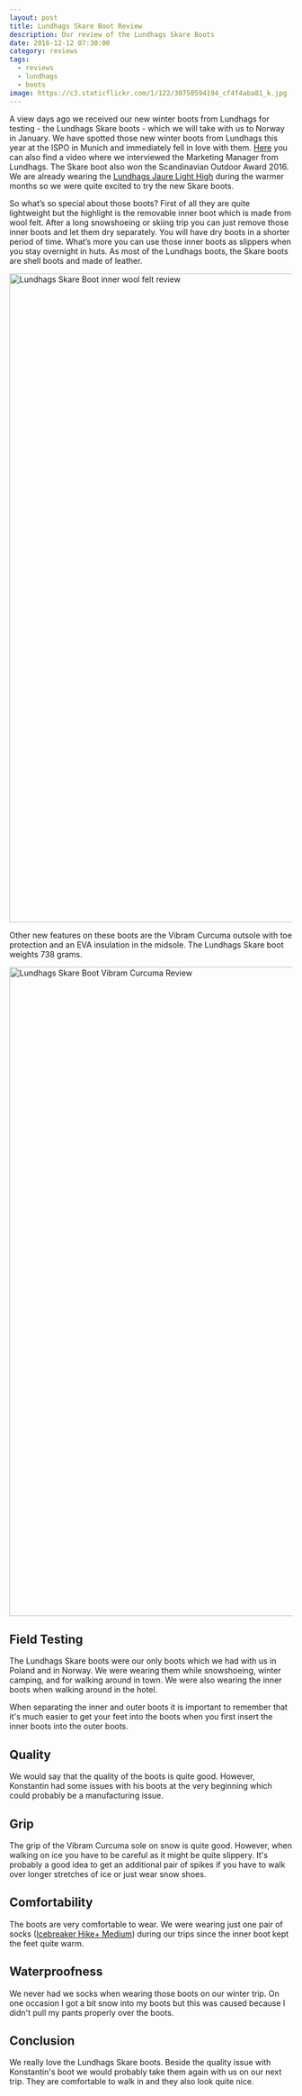 ```yaml
---
layout: post
title: Lundhags Skare Boot Review
description: Our review of the Lundhags Skare Boots
date: 2016-12-12 07:30:00
category: reviews
tags:
  - reviews
  - lundhags
  - boots
image: https://c3.staticflickr.com/1/122/30750594194_cf4f4aba81_k.jpg
---
```


A view days ago we received our new winter boots from Lundhags for testing - the Lundhags Skare boots - which we will take with us to Norway in January. We have spotted those new winter boots from Lundhags this year at the ISPO in Munich and immediately fell in love with them. [Here](https://www.youtube.com/watch?v=ZeTPbkozsqU "Lundhags Skare Boots") you can also find a video where we interviewed the Marketing Manager from Lundhags. The Skare boot also won the Scandinavian Outdoor Award 2016. We are already wearing the [Lundhags Jaure Light High](http://www.hikeventures.com/Lundhags-Jaure-Light/) during the warmer months so we were quite excited to try the new Skare boots.

<amp-img src="https://c3.staticflickr.com/1/122/30750594194_cf4f4aba81_k.jpg" width="2048" height="1152" alt="Lundhags Skare Boot Review" layout="responsive"></amp-img>

<!--more-->

So what’s so special about those boots? First of all they are quite lightweight but the highlight is the removable inner boot which is made from wool felt. After a long snowshoeing or skiing trip you can just remove those inner boots and let them dry separately. You will have dry boots in a shorter period of time. What’s more you can use those inner boots as slippers when you stay overnight in huts. As most of the Lundhags boots, the Skare boots are shell boots and made of leather.

<a data-flickr-embed="true"  href="https://www.flickr.com/photos/90204224@N07/31219618190/in/dateposted-public/" title="Lundhags Skare Boot inner wool felt review"><img src="https://c7.staticflickr.com/1/652/31219618190_07f32ceac2_k.jpg" width="2048" height="1153" alt="Lundhags Skare Boot inner wool felt review"></a><script async src="//embedr.flickr.com/assets/client-code.js" charset="utf-8"></script>

Other new features on these boots are the Vibram Curcuma outsole with toe protection and an EVA insulation in the midsole. The Lundhags Skare boot weights 738 grams.

<a data-flickr-embed="true"  href="https://www.flickr.com/photos/90204224@N07/31554553786/in/dateposted-public/" title="Lundhags Skare Boot Vibram Curcuma Review"><img src="https://c3.staticflickr.com/1/403/31554553786_aa6f89d1ea_k.jpg" width="2048" height="1153" alt="Lundhags Skare Boot Vibram Curcuma Review"></a><script async src="//embedr.flickr.com/assets/client-code.js" charset="utf-8"></script>

## Field Testing
The Lundhags Skare boots were our only boots which we had with us in Poland and in Norway. We were wearing them while snowshoeing, winter camping, and for walking around in town. We were also wearing the inner boots when walking around in the hotel.

When separating the inner and outer boots it is important to remember that it's much easier to get your feet into the boots when you first insert the inner boots into the outer boots.

## Quality
We would say that the quality of the boots is quite good. However, Konstantin had some issues with his boots at the very beginning which could probably be a manufacturing issue.

## Grip
The grip of the Vibram Curcuma sole on snow is quite good. However, when walking on ice you have to be careful as it might be quite slippery. It's probably a good idea to get an additional pair of spikes if you have to walk over longer stretches of ice or just wear snow shoes.

## Comfortability
The boots are very comfortable to wear. We were wearing just one pair of socks (<a href="http://amzn.to/2jz344h" rel="nofollow" target="_blank">Icebreaker Hike+ Medium</a>) during our trips since the inner boot kept the feet quite warm.

## Waterproofness
We never had we socks when wearing those boots on our winter trip. On one occasion I got a bit snow into my boots but this was caused because I didn't pull my pants properly over the boots.

## Conclusion
We really love the Lundhags Skare boots. Beside the quality issue with Konstantin's boot we would probably take them again with us on our next trip. They are comfortable to walk in and they also look quite nice.
